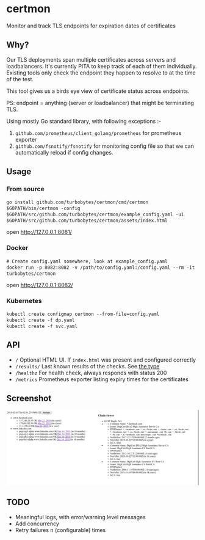 # certmon
Monitor and track TLS endpoints for expiration dates of certificates

## Why?

Our TLS deployments span multiple certificates across servers and loadbalancers. It's currently PITA to keep track of each of them individually. Existing tools only check the endpoint they happen to resolve to at the time of the test.

This tool gives us a birds eye view of certificate status across endpoints.

PS: endpoint = anything (server or loadbalancer) that might be terminating TLS.

Using mostly Go standard library, with following exceptions :-

1. `github.com/prometheus/client_golang/prometheus` for prometheus exporter
2. `github.com/fsnotify/fsnotify` for monitoring config file so that we can automatically reload if config changes.

## Usage

### From source

```
go install github.com/turbobytes/certmon/cmd/certmon
$GOPATH/bin/certmon -config $GOPATH/src/github.com/turbobytes/certmon/example_config.yaml -ui $GOPATH/src/github.com/turbobytes/certmon/assets/index.html
```

open http://127.0.0.1:8081/

### Docker

```
# Create config.yaml somewhere, look at example_config.yaml
docker run -p 8082:8082 -v /path/to/config.yaml:/config.yaml --rm -it turbobytes/certmon
```

open http://127.0.0.1:8082/

### Kubernetes

```
kubectl create configmap certmon --from-file=config.yaml
kubectl create -f dp.yaml
kubectl create -f svc.yaml
```

## API

- `/` Optional HTML UI. If `index.html` was present and configured correctly
- `/results/` Last known results of the checks. See [the type](https://godoc.org/github.com/turbobytes/certmon/pkg/certmon#Results)
- `/healthz` For health check, always responds with status 200
- `/metrics` Prometheus exporter listing expiry times for the certificates

## Screenshot

![screenshot](/screenshot.png?raw=true "Screenshot")

## TODO

- Meaningful logs, with error/warning level messages
- Add concurrency
- Retry failures n (configurable) times

